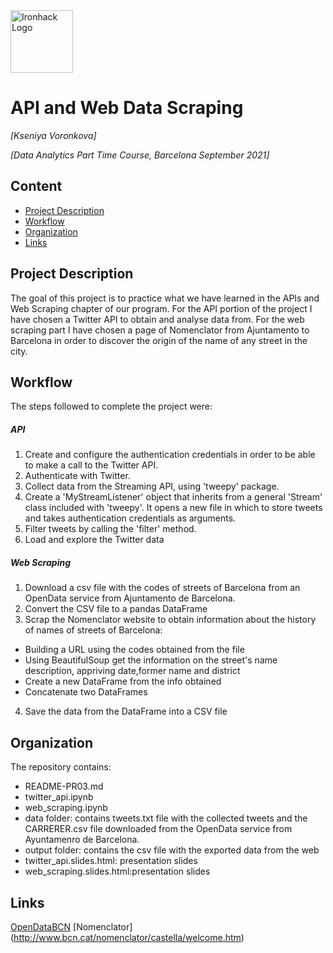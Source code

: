 <img src="https://bit.ly/2VnXWr2" alt="Ironhack Logo" width="100"/>

# API and Web Data Scraping
*[Kseniya Voronkova]*

*[Data Analytics Part Time Course, Barcelona September 2021]*

## Content
- [Project Description](#project-description)
- [Workflow](#workflow)
- [Organization](#organization)
- [Links](#links)

## Project Description

The goal of this project is to practice what we have learned in the APIs and Web Scraping chapter of our program. 
For the API portion of the project I have chosen a Twitter API to obtain and analyse data from. 
For the web scraping part I have chosen a page of Nomenclator from Ajuntamento to Barcelona in order to discover the origin of the name of any street in the city. 


## Workflow
The steps followed to complete the project were:
##### API
1. Create and configure the authentication credentials in order to be able to make a call to the Twitter API.
2. Authenticate with Twitter. 
3. Collect data from the Streaming API, using 'tweepy' package.
4. Create a 'MyStreamListener' object that inherits from a general 'Stream' class included with 'tweepy'. It opens a new file in   which to store tweets and takes authentication credentials as arguments.
5. Filter tweets  by calling the 'filter' method.
6. Load and explore the Twitter data


##### Web Scraping
1. Download  a csv file with the codes of streets of Barcelona from an OpenData service from Ajuntamento de Barcelona.
2. Convert the CSV file to a pandas DataFrame
3. Scrap the Nomenclator website to obtain information about the history of names of streets of Barcelona:
- Building a URL using the codes obtained from the file 
- Using BeautifulSoup get the information on the street's name description, appriving date,former name and district
- Create a new DataFrame from the info obtained
- Concatenate two DataFrames
4. Save the data from the DataFrame into a CSV file

## Organization
The repository contains:
- README-PR03.md
- twitter_api.ipynb
- web_scraping.ipynb
- data folder: contains tweets.txt file with the collected tweets and the CARRERER.csv file downloaded from the OpenData service from Ayuntamenro de Barcelona.
- output folder: contains the csv file with the exported data from the web 
- twitter_api.slides.html: presentation slides
- web_scraping.slides.html:presentation slides

## Links
[OpenDataBCN](https://opendata-ajuntament.barcelona.cat/es/) 
[Nomenclator] (http://www.bcn.cat/nomenclator/castella/welcome.htm) 